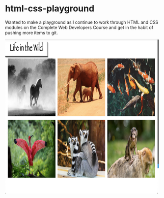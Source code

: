 # html-css-playground

Wanted to make a playground as I continue to work through HTML and CSS modules on the Complete Web Developers Course and get in the habit of pushing more items to git.


<img src="flexbox/Screen Shot 2019-04-11 at 5.22.09 PM.png" width="500px" height="500px">
